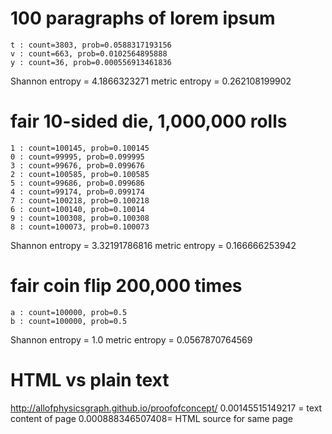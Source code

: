 
# 100 paragraphs of lorem ipsum 
```
t : count=3803, prob=0.0588317193156
v : count=663, prob=0.0102564895888
y : count=36, prob=0.000556913461836
```
Shannon entropy = 4.1866323271
metric entropy  = 0.262108199902


# fair 10-sided die, 1,000,000 rolls 
```
1 : count=100145, prob=0.100145
0 : count=99995, prob=0.099995
3 : count=99676, prob=0.099676
2 : count=100585, prob=0.100585
5 : count=99686, prob=0.099686
4 : count=99174, prob=0.099174
7 : count=100218, prob=0.100218
6 : count=100140, prob=0.10014
9 : count=100308, prob=0.100308
8 : count=100073, prob=0.100073
```
Shannon entropy = 3.32191786816
metric entropy  = 0.166666253942

# fair coin flip 200,000 times 
```
a : count=100000, prob=0.5
b : count=100000, prob=0.5
```
Shannon entropy = 1.0
metric entropy  = 0.0567870764569

# HTML vs plain text 
<http://allofphysicsgraph.github.io/proofofconcept/>
0.00145515149217 = text content of page
0.000888346507408= HTML source for same page

